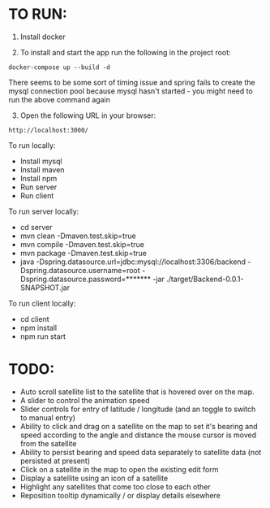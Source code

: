 


# TO RUN:

1. Install docker

2. To install and start the app run the following in the project root:

```docker-compose up --build -d```

There seems to be some sort of timing issue and spring fails to create the mysql connection pool because mysql hasn't started - you might need to run the above command again

3. Open the following URL in your browser:

```http://localhost:3000/```


To run locally:

* Install mysql
* Install maven
* Install npm
* Run server 
* Run client

To run server locally:

* cd server
* mvn  clean -Dmaven.test.skip=true
* mvn  compile -Dmaven.test.skip=true
* mvn  package -Dmaven.test.skip=true
* java -Dspring.datasource.url=jdbc:mysql://localhost:3306/backend -Dspring.datasource.username=root -Dspring.datasource.password=******* -jar ./target/Backend-0.0.1-SNAPSHOT.jar

To run client locally:

* cd client
* npm install
* npm run start

# TODO:

* Auto scroll satellite list to the satellite that is hovered over on the map.
* A slider to control the animation speed
* Slider controls for entry of latitude / longitude (and an toggle to switch to manual entry)
* Ability to click and drag on a satellite on the map to set it's bearing and speed according to the angle and distance the mouse cursor is moved from the satellite
* Ability to persist bearing and speed data separately to satellite data (not persisted at present)
* Click on a satellite in the map to open the existing edit form
* Display a satellite using an icon of a satellite
* Highlight any satellites that come too close to each other 
* Reposition tooltip dynamically / or display details elsewhere
